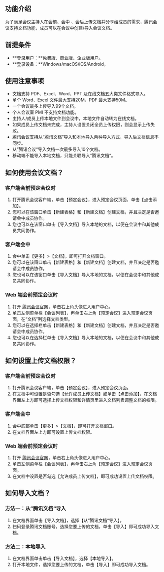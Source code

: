 ## 功能介绍
为了满足会议主持人在会前、会中 、会后上传文档并分享给成员的需求，腾讯会议支持文档功能，成员可以在会议中创建/导入会议文档。

## 前提条件
- **登录用户：**免费版、商业版、企业版用户。
- **登录设备：**Windows/macOS/iOS/Android。

## 使用注意事项
- 文档支持 PDF、Excel、Word、PPT 及在线文档五大类文件格式导入。
- 单个 Word、Excel 文件最大支持20M，PDF 最大支持50M。
- 一个会议最多上传导入99个文档。
- 个人会议室 PMI 不支持文档功能。
- 主持人/成员上传本地文件到会议中，本地文件自动转为在线文档。
- 如果成员上传文档未完成，主持人设置关闭全员上传权限，则会显示上传失败。
- 腾讯会议支持从“腾讯文档”导入和本地导入两种导入方式，导入后文档信息不同步。
- 从”腾讯会议“导入文档一次最多导入10个文档。
- 移动端不能导入本地文档，只能关联导入”腾讯文档“。

## 如何使用会议文档？

### 客户端会前预定会议时
1. 打开腾讯会议客户端，单击【预定会议】，进入预定会议页面，单击【点击添加】。
2. 您可以在该窗口单击【新建表格】和【新建文档】创建文档，并且决定是否邀请会中成员协作。
3. 您也可以在该窗口单击【导入文档】导入本地的文档，以便在会议中和其他成员共同协作。

### 客户端会中
1. 会中单击【更多】>【文档】，即可打开文档窗口。
2. 您可以在该窗口单击【新建表格】和【新建文档】创建文档，并且决定是否邀请会中成员协作。
3. 您也可以在该窗口单击【导入文档】导入本地的文档，以便在会议中和其他成员共同协作。

### Web 端会前预定会议时
1. 打开 [腾讯会议官网](https://meeting.tencent.com/)，单击右上角头像进入用户中心。
2. 单击左侧菜单栏【会议列表】，再单击右上角【预定会议】进入预定会议页面，在“文档”列选择文档类型。
3. 您可以在选择栏单击【新建表格】和【新建文档】创建文档，并且决定是否邀请会中成员协作。
4. 您也可以在选择栏单击【导入文档】导入本地的文档，以便在会议中和其他成员共同协作。

## 如何设置上传文档权限？

### 客户端会前预定会议时
1. 打开腾讯会议客户端，单击【预定会议】，进入预定会议页面。
2. 在文档中可设置是否勾选【允许成员上传文档】或单击【点击添加】，在文档界面左上方即可选择上传文档权限和详情页里进入文档列表调整文档的权限。

### 客户端会中
1. 会中底部单击【更多】>【文档】，即可打开文档窗口。
2. 在文档界面左上方即可设置上传文档权限。

### Web 端会前预定会议时
1. 打开 [腾讯会议官网](https://meeting.tencent.com/)，单击右上角头像进入用户中心。
2. 单击左侧菜单栏【会议列表】，再单击右上角【预定会议】进入预定会议页面。
3. 在文档中设置是否勾选【允许成员上传文档】，即可成功设置上传文档权限。

## 如何导入文档？
### 方法一：从”腾讯文档“导入
1. 在文档界面单击【导入文档】，选择【从”腾讯文档“导入】。
2. 扫码登录腾讯文档账号，选择您要上传的文档，单击【导入】即可成功导入文档。

### 方法二：本地导入
1. 在文档界面单击单击【导入文档】，选择【本地导入】。
2. 打开本地文件，选择您要上传的文档，单击【导入】即可成功导入文档。
